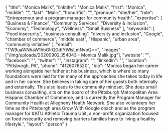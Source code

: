 {
  "title": "Monica Malik",
  "linktitle": "Monica Malik",
  "first": "Monica",
  "middle": "",
  "last": "Malik",
  "honorific": "",
  "pronoun": "she/her",
  "role": "Entrepreneur and a program manager for community health",
  "expertise": [
    "Business & Finance",
    "Community Services",
    "Diversity & Inclusion",
    "Economy",
    "Technology",
    "Wellness",
    "Small Business"
  ],
  "keywords": [
    "Food insecurity",
    "business consulting",
    "diversity and inclusion",
    "Google",
    "chamber of commerce",
    "middle east",
    "Hispanic",
    "urban area",
    "community initiative"
  ],
  "email": "TW9uaWNhaW1hbGlrQGdtYWlsLmNvbQ==",
  "images": ["/img/uploads/20200902_154043 - Monica Malik.jpg"],
  "website": "",
  "facebook": "",
  "twitter": "",
  "instagram": "",
  "linkedin": "",
  "location": "Pittsburgh, PA",
  "phone": "4126076520",
  "bio": "Monica began her career working alongside her father at his business, which is where so many foundations were laid for the many of the approaches she takes today in life and in her career. She believes in taking care of her guests both internally and externally. This also leads to the community mindset. She does small business consulting, sits on the board of the Pittsburgh Metropolitan Area Hispanic Chamber of Commerce, and is currently the Program Manager for Community Health at Allegheny Health Network. She also volunteers her time as the Pittsburgh area Grow With Google coach and as the program manager for #ATU Athletic Trauma Unit, a non-profit organization focused on food insecurity and removing barriers families have to living a healthy lifestyle.",
  "layout": "person"
}
